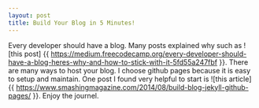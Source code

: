 ```yaml
---
layout: post
title: Build Your Blog in 5 Minutes!
---
```


Every developer should have a blog. Many posts explained why such as ![this post] {{ https://medium.freecodecamp.org/every-developer-should-have-a-blog-heres-why-and-how-to-stick-with-it-5fd55a247fbf }}. There are many ways to host your blog. I choose github pages because it is easy to setup and maintain. One post I found very helpful to start is ![this article] {{ https://www.smashingmagazine.com/2014/08/build-blog-jekyll-github-pages/ }}. Enjoy the journel.


